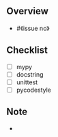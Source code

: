 ## Overview

- #《issue no》

## Checklist

- [ ] mypy
- [ ] docstring
- [ ] unittest
- [ ] pycodestyle

## Note

- 

